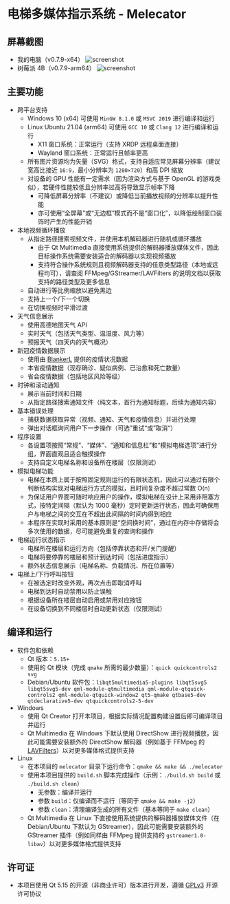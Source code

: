 # 电梯多媒体指示系统 - Melecator

## 屏幕截图

* 我的电脑（v0.7.9-x64）
![screenshot](https://user-images.githubusercontent.com/34391595/117824905-6fcb3800-b2a1-11eb-8747-1ee6e378ca1b.png)
* 树莓派 4B（v0.7.9-arm64）
![screenshot](https://user-images.githubusercontent.com/34391595/117837180-cfc6dc00-b2ab-11eb-8330-a80836aa9381.png)

## 主要功能

* 跨平台支持
  * Windows 10 (x64) 可使用 `MinGW 8.1.0` 或 `MSVC 2019` 进行编译和运行
  * Linux Ubuntu 21.04 (arm64) 可使用 `GCC 10` 或 `Clang 12` 进行编译和运行
    * X11 窗口系统：正常运行（支持 XRDP 远程桌面连接）
    * Wayland 窗口系统：正常运行且帧率更高
  * 所有图片资源均为矢量（SVG）格式，支持自适应常见屏幕分辨率（建议宽高比接近 `16:9`，最小分辨率为 `1280×720`）和高 DPI 缩放
  * 对设备的 GPU 性能有一定需求（因为渲染方式与基于 OpenGL 的游戏类似），若硬件性能较低且分辨率过高将导致显示帧率下降
    * 可降低屏幕分辨率（不建议）或降低当前播放视频的分辨率以提升性能
    * 亦可使用“全屏幕”或“无边框”模式而不是“窗口化”，以降低绘制窗口装饰时产生的性能开销
* 本地视频循环播放
  * 从指定路径搜索视频文件，并使用本机解码器进行随机或循环播放
    * 由于 Qt Multimedia 直接使用系统提供的解码器播放媒体文件，因此目标操作系统需要安装适合的解码器以实现视频播放
    * 支持符合操作系统规则且视频解码器支持的任意类型路径（本地或远程均可），请查阅 FFMpeg/GStreamer/LAVFilters 的说明文档以获取支持的路径类型及更多信息
  * 自动进行等比例缩放以避免黑边
  * 支持上一个/下一个切换
  * 在切换视频时平滑过渡
* 天气信息展示
  * 使用高德地图天气 API
  * 实时天气（包括天气类型、温湿度、风力等）
  * 预报天气（四天内的天气概况）
* 新冠疫情数据展示
  * 使用由 [BlankerL](https://github.com/BlankerL/DXY-COVID-19-Crawler) 提供的疫情状况数据
  * 本省疫情数据（现存确诊、疑似病例、已治愈和死亡数量）
  * 省会疫情数据（包括地区风险等级）
* 时钟和滚动通知
  * 展示当前时间和日期
  * 从指定路径搜索通知文件（纯文本，首行为通知标题，后续为通知内容）
* 基本错误处理
  * 捕获数据获取异常（视频、通知、天气和疫情信息）并进行处理
  * 弹出对话框询问用户下一步操作（可选”重试“或”取消“）
* 程序设置
  * 各设置项按照“常规”、“媒体”、“通知和信息栏”和“模拟电梯选项”进行分组，界面直观且适合触摸操作
  * 支持自定义电梯名称和设备所在楼层（仅限测试）
* 模拟电梯功能
  * 电梯在本质上属于按照固定规则运行的有限状态机，因此可以通过有限个判断结构实现对电梯运行方式的模拟，且时间复杂度不超过常数 O(n)
  * 为保证用户界面可随时响应用户的操作，模拟电梯在设计上采用非阻塞方式，按特定间隔（默认为 1000 毫秒）定时更新运行状态，因此可确保用户与电梯之间的交互在不超出此间隔的时间内得到相应
  * 本程序在实现时采用的基本原则是“空间换时间”，通过在内存中存储将会多次使用的数据，尽可能避免重复的查询和操作
* 电梯运行状态指示
  * 电梯所在楼层和运行方向（包括停靠状态和开/关门提醒）
  * 电梯将要停靠的楼层和预计到达时间（包括进度指示）
  * 额外状态信息展示（电梯名称、负载情况、所在位置等）
* 电梯上/下行呼叫按钮
  * 在被选定时改变外观，再次点击即取消呼叫
  * 电梯到达时自动禁用以防止误触
  * 根据设备所在楼层自动启用或禁用对应按钮
  * 在设备切换到不同楼层时自动更新状态（仅限测试）

## 编译和运行

* 软件包和依赖
  * Qt 版本：`5.15+`
  * 使用的 Qt 模块（完成 `qmake` 所需的最少数量）：`quick quickcontrols2 svg`
  * Debian/Ubuntu 软件包：`libqt5multimedia5-plugins libqt5svg5 libqt5svg5-dev qml-module-qtmultimedia qml-module-qtquick-controls2 qml-module-qtquick-window2 qt5-qmake qtbase5-dev qtdeclarative5-dev qtquickcontrols2-5-dev`
* Windows
  * 使用 Qt Creator 打开本项目，根据实际情况配置构建设置后即可编译项目并运行
  * Qt Multimedia 在 Windows 下默认使用 DirectShow 进行视频播放，因此可能需要安装额外的 DirectShow 解码器（例如基于 FFMpeg 的 [LAVFilters](https://github.com/Nevcairiel/LAVFilters)）以对更多媒体格式提供支持
* Linux
  * 在本项目的 `melecator` 目录下运行命令：`qmake && make && ./melecator`
  * 使用本项目提供的 `build.sh` 脚本完成操作（示例：`./build.sh build` 或 `./build.sh clean`）
    * 无参数：编译并运行
    * 参数 `build`：仅编译而不运行（等同于 `qmake && make -j2`）
    * 参数 `clean`：清理编译生成的所有文件（基本等同于 `make clean`）
  * Qt Multimedia 在 Linux 下直接使用系统提供的解码器播放媒体文件（在 Debian/Ubuntu 下默认为 GStreamer），因此可能需要安装额外的 GStreamer 插件（例如同样由 FFMpeg 提供支持的 `gstreamer1.0-libav`）以对更多媒体格式提供支持

## 许可证

* 本项目使用 Qt 5.15 的开源（非商业许可）版本进行开发，遵循 [GPLv3](https://github.com/BYZYB/multimedia-elevator-indicator/blob/master/LICENSE) 开源许可协议
